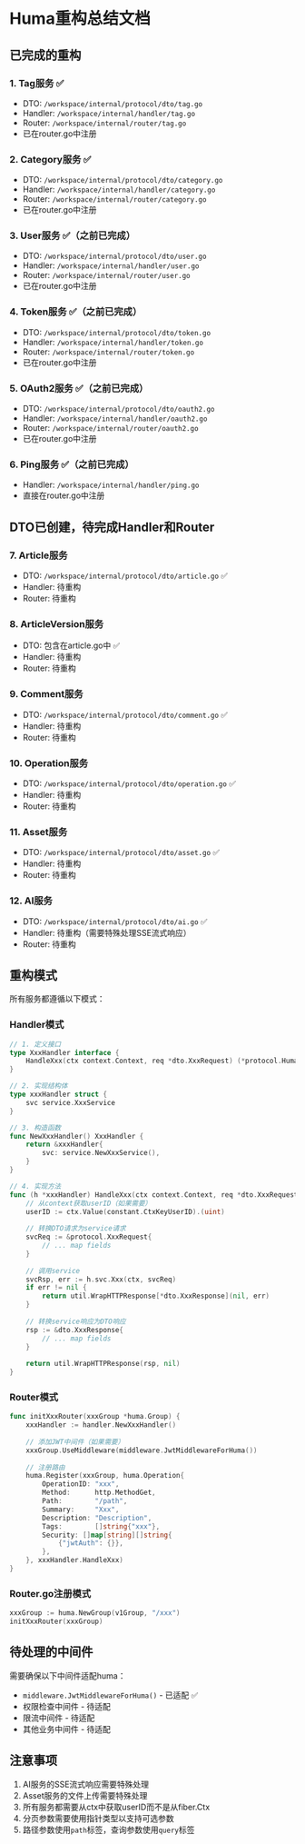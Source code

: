 # Huma重构总结文档

## 已完成的重构

### 1. Tag服务 ✅
- DTO: `/workspace/internal/protocol/dto/tag.go`
- Handler: `/workspace/internal/handler/tag.go`
- Router: `/workspace/internal/router/tag.go`
- 已在router.go中注册

### 2. Category服务 ✅
- DTO: `/workspace/internal/protocol/dto/category.go`
- Handler: `/workspace/internal/handler/category.go`
- Router: `/workspace/internal/router/category.go`
- 已在router.go中注册

### 3. User服务 ✅（之前已完成）
- DTO: `/workspace/internal/protocol/dto/user.go`
- Handler: `/workspace/internal/handler/user.go`
- Router: `/workspace/internal/router/user.go`
- 已在router.go中注册

### 4. Token服务 ✅（之前已完成）
- DTO: `/workspace/internal/protocol/dto/token.go`
- Handler: `/workspace/internal/handler/token.go`
- Router: `/workspace/internal/router/token.go`
- 已在router.go中注册

### 5. OAuth2服务 ✅（之前已完成）
- DTO: `/workspace/internal/protocol/dto/oauth2.go`
- Handler: `/workspace/internal/handler/oauth2.go`
- Router: `/workspace/internal/router/oauth2.go`
- 已在router.go中注册

### 6. Ping服务 ✅（之前已完成）
- Handler: `/workspace/internal/handler/ping.go`
- 直接在router.go中注册

## DTO已创建，待完成Handler和Router

### 7. Article服务
- DTO: `/workspace/internal/protocol/dto/article.go` ✅
- Handler: 待重构
- Router: 待重构

### 8. ArticleVersion服务
- DTO: 包含在article.go中 ✅
- Handler: 待重构
- Router: 待重构

### 9. Comment服务
- DTO: `/workspace/internal/protocol/dto/comment.go` ✅
- Handler: 待重构
- Router: 待重构

### 10. Operation服务
- DTO: `/workspace/internal/protocol/dto/operation.go` ✅
- Handler: 待重构
- Router: 待重构

### 11. Asset服务
- DTO: `/workspace/internal/protocol/dto/asset.go` ✅
- Handler: 待重构
- Router: 待重构

### 12. AI服务
- DTO: `/workspace/internal/protocol/dto/ai.go` ✅
- Handler: 待重构（需要特殊处理SSE流式响应）
- Router: 待重构

## 重构模式

所有服务都遵循以下模式：

### Handler模式
```go
// 1. 定义接口
type XxxHandler interface {
    HandleXxx(ctx context.Context, req *dto.XxxRequest) (*protocol.HumaHTTPResponse[*dto.XxxResponse], error)
}

// 2. 实现结构体
type xxxHandler struct {
    svc service.XxxService
}

// 3. 构造函数
func NewXxxHandler() XxxHandler {
    return &xxxHandler{
        svc: service.NewXxxService(),
    }
}

// 4. 实现方法
func (h *xxxHandler) HandleXxx(ctx context.Context, req *dto.XxxRequest) (*protocol.HumaHTTPResponse[*dto.XxxResponse], error) {
    // 从context获取userID（如果需要）
    userID := ctx.Value(constant.CtxKeyUserID).(uint)
    
    // 转换DTO请求为service请求
    svcReq := &protocol.XxxRequest{
        // ... map fields
    }
    
    // 调用service
    svcRsp, err := h.svc.Xxx(ctx, svcReq)
    if err != nil {
        return util.WrapHTTPResponse[*dto.XxxResponse](nil, err)
    }
    
    // 转换service响应为DTO响应
    rsp := &dto.XxxResponse{
        // ... map fields
    }
    
    return util.WrapHTTPResponse(rsp, nil)
}
```

### Router模式
```go
func initXxxRouter(xxxGroup *huma.Group) {
    xxxHandler := handler.NewXxxHandler()
    
    // 添加JWT中间件（如果需要）
    xxxGroup.UseMiddleware(middleware.JwtMiddlewareForHuma())
    
    // 注册路由
    huma.Register(xxxGroup, huma.Operation{
        OperationID: "xxx",
        Method:      http.MethodGet,
        Path:        "/path",
        Summary:     "Xxx",
        Description: "Description",
        Tags:        []string{"xxx"},
        Security: []map[string][]string{
            {"jwtAuth": {}},
        },
    }, xxxHandler.HandleXxx)
}
```

### Router.go注册模式
```go
xxxGroup := huma.NewGroup(v1Group, "/xxx")
initXxxRouter(xxxGroup)
```

## 待处理的中间件

需要确保以下中间件适配huma：
- `middleware.JwtMiddlewareForHuma()` - 已适配 ✅
- 权限检查中间件 - 待适配
- 限流中间件 - 待适配
- 其他业务中间件 - 待适配

## 注意事项

1. AI服务的SSE流式响应需要特殊处理
2. Asset服务的文件上传需要特殊处理
3. 所有服务都需要从ctx中获取userID而不是从fiber.Ctx
4. 分页参数需要使用指针类型以支持可选参数
5. 路径参数使用`path`标签，查询参数使用`query`标签
